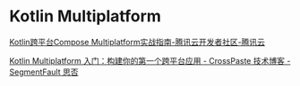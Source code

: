 # Kotlin Multiplatform



[Kotlin跨平台Compose Multiplatform实战指南-腾讯云开发者社区-腾讯云](https://cloud.tencent.com/developer/article/2519639)

[Kotlin Multiplatform 入门：构建你的第一个跨平台应用 - CrossPaste 技术博客 - SegmentFault 思否](https://segmentfault.com/a/1190000045404935)